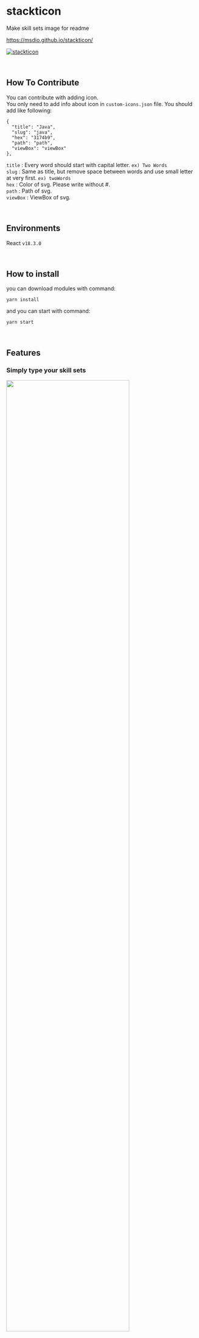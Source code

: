 # stackticon

Make skill sets image for readme <br/>

https://msdio.github.io/stackticon/

[![stackticon](https://firebasestorage.googleapis.com/v0/b/stackticon-81399.appspot.com/o/images%2F1682742099291?alt=media&token=076b97bc-71a6-4fb3-ba55-21335cff1a73)](https://github.com/msdio/stackticon)

<br/>

## How To Contribute

You can contribute with adding icon.<br/>
You only need to add info about icon in `custom-icons.json` file.
You should add like following:

```
{
  "title": "Java",
  "slug": "java",
  "hex": "3174b9",
  "path": "path",
  "viewBox": "viewBox"
},
```

`title` : Every word should start with capital letter. `ex) Two Words`<br/>
`slug` : Same as title, but remove space between words and use small letter at very first. `ex) twoWords`<br/>
`hex` : Color of svg. Please write without #. <br/>
`path` : Path of svg. <br/>
`viewBox` : ViewBox of svg. <br/>

<br/>

## Environments

React `v18.3.0`

<br/>

## How to install

you can download modules with command:

```
yarn install
```

and you can start with command:

```
yarn start
```

<br/>

## Features

### Simply type your skill sets<br/>

<img width="80%" src="https://user-images.githubusercontent.com/59170680/225875213-1ec4667d-43a7-49b8-812e-36d3451bc535.gif" />
<br/>

### Or put your front-end app repository url (BETA)

<img width="1001" alt="Screenshot 2023-04-27 at 3 20 20 PM" src="https://user-images.githubusercontent.com/59170680/234776435-b7cf6f43-7180-4c4c-ace0-fdc15ccc5d63.png">
<br/>

### Choose your color<br/>

<img width="80%" src="https://user-images.githubusercontent.com/59170680/225878139-6e87f648-8975-495a-813f-94df2b66c44a.png" />
<br/>

### Create your own skill sets

[![stackticon](https://firebasestorage.googleapis.com/v0/b/stackticon-81399.appspot.com/o/images%2F1682742099291?alt=media&token=076b97bc-71a6-4fb3-ba55-21335cff1a73)](https://github.com/msdio/stackticon)
<br/>

### You can copy url and use in your project's readme<br/>

![image](https://user-images.githubusercontent.com/59170680/225878420-5a8b2811-eb87-4a12-b846-9b8c1550eb5d.png)
<br/>

## Structure

<pre>
├── App.tsx
├── Router.tsx
├── RouterContainer.tsx
├── assets
│   ├── icons
│   └── images
├── components
├── constants
├── hooks
├── mock
├── pages
├── services
├── styles
├── types
└── utils
    └── test
</pre>

## Authors

<div>
  
| [msdio](https://github.com/msdio) | [userJu](https://github.com/userJu) | [dori cho](https://instagram.com/h_eun1?igshid=YmMyMTA2M2Y=)
|:---:|:---:|:---:|
|<img width="120" alt="msdio" src="https://avatars.githubusercontent.com/u/59170680?v=4">|<img width="120" alt="userJu" src="https://avatars.githubusercontent.com/u/87933367?v=4">|<img width="120" alt="dori cho" src="https://user-images.githubusercontent.com/59170680/219546425-8e5a6aaa-f974-4028-a6c6-80966fd67972.jpg">

</div>
